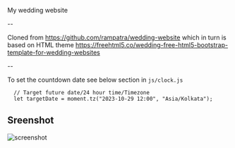 My wedding website

--

Cloned from https://github.com/rampatra/wedding-website which in turn is based on HTML theme https://freehtml5.co/wedding-free-html5-bootstrap-template-for-wedding-websites

--

To set the countdown date see below section in `js/clock.js`

````
  // Target future date/24 hour time/Timezone
  let targetDate = moment.tz("2023-10-29 12:00", "Asia/Kolkata");
````

## Sreenshot
![screenshot](https://repository-images.githubusercontent.com/698651028/d9cbed4d-10e2-44bd-bca8-e26a251ff182)
